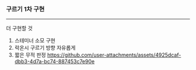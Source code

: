 ### 구르기 1차 구현
---
더 구현할 것
1. 스테미너 소모 구현
2. 락온시 구르기 방향 자유롭게
3. 짧은 무적 판정
https://github.com/user-attachments/assets/4925dcaf-dbb3-4d7a-bc74-887453c7e90e


